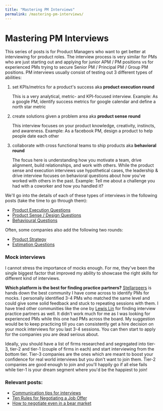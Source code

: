 ```yaml
---
title: "Mastering PM Interviews"
permalink: /mastering-pm-interviews/
---
```


# Mastering PM Interviews

This series of posts is for Product Managers who want to get better at interviewing for product roles. The interview process is very similar for PMs who are just starting out and applying for junior APM / PM positions vs for experienced PMs trying to secure Senior PM / Principal PM / Group PM positions. PM interviews usually consist of testing out 3 different types of abilities:

1. set KPIs/metrics for a product's success aka **product execution round**
    
    This is a very analytical, metric- and KPI-focused interview. Example: As a google PM, identify success metrics for google calendar and define a north star metric
    
2. create solutions given a problem area aka **product sense round**
    
    This interview focuses on your product knowledge, creativity, instincts, and awareness. Example: As a facebook PM, design a product to help people date each other
    
3. collaborate with cross functional teams to ship products aka **behavioral round**
    
    The focus here is understanding how you motivate a team, drive alignment, build relationships, and work with others. While the product sense and execution interviews use hypothetical cases, the leadership & drive interview focuses on behavioral questions about how you've worked with others in the past. Example: Tell me about a challenge you had with a coworker and how you handled it?
    

We'll go into the details of each of these types of interviews in the following posts (take the time to go through them):  
- [Product Execution Questions](/product-execution-questions/) 
- [Product Sense / Design Questions ](/product-sense-design-questions/)
- [Behavioural Questions](/behavioural-questions/)

Often, some companies also add the following two rounds: 
- [Product Strategy ](/product-strategy/)
- [Estimation Questions ](/estimation-questions/)

### **Mock interviews**
I cannot stress the importance of mocks enough. For me, they've been the single biggest factor that improved my ability to showcase the right skills for different kind of interviews. 

**Which platform is the best for finding practice partners?** 
[Stellarpeers](https://stellarpeers.com/) is hands down the best community I have come across to identify PMs for mocks. I personally identified 3-4 PMs who matched the same level and could give some solid feedback and stuck to repeating sessions with them. I have tried other communities like the one by [Lewis Lin](https://www.lewis-lin.com/blog/2016/8/22/pm-interview-practice-partner-community) for finding interview practice partners as well. It didn't work much for me as I was looking for experienced PMs while this one had PMs across the board. My suggestion would be to keep practicing till you can consistently get a hire decision on your mock interviews for you last 3-4 sessions. You can then start to apply for the companies you are dead serious about. 

Ideally, you should have a list of firms researched and segregated into tier-3, tier-2 and tier-1 (couple of firms in each) and start interviewing from the bottom tier. Tier-3 companies are the ones which are meant to boost your confidence for real world interviews but you don't want to join them. Tier-2 companies are good enough to join and you'll happily go if all else fails while tier-1 is your dream segment where you'd be the happiest to join! 

### **Relevant posts:**
- [Communication tips for interviews](/tips-communication-interviews/)
- [Ten Rules for Negotiating a Job Offer](https://haseebq.com/my-ten-rules-for-negotiating-a-job-offer/)
- [How to negotiate even in a bear market](https://www.productlessons.xyz/article/how-to-negotiate-salary-equity-bear-market?utm_source=substack&utm_medium=email)